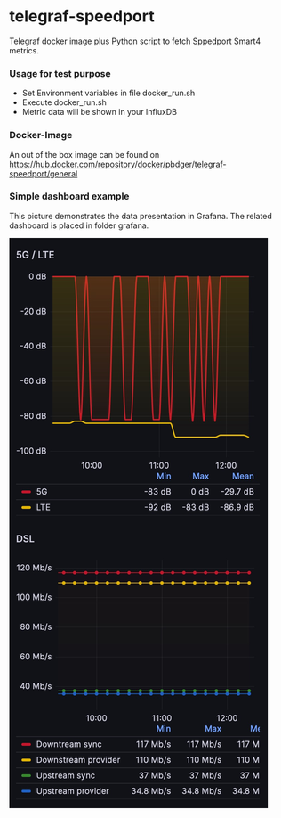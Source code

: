 # telegraf-speedport
Telegraf docker image plus Python script to fetch Sppedport Smart4 metrics.

### Usage for test purpose

* Set Environment variables in file docker_run.sh
* Execute docker_run.sh
* Metric data will be shown in your InfluxDB

### Docker-Image

An out of the box image can be found on https://hub.docker.com/repository/docker/pbdger/telegraf-speedport/general

### Simple dashboard example

This picture demonstrates the data presentation in Grafana. The related dashboard
is placed in folder grafana.

![grafana-telegraf-speedport.jpg](grafana%2Fgrafana-telegraf-speedport.jpg)